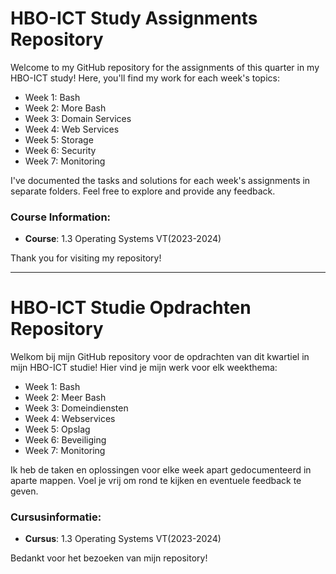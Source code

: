 # HBO-ICT Study Assignments Repository

Welcome to my GitHub repository for the assignments of this quarter in my HBO-ICT study! Here, you'll find my work for each week's topics:

- Week 1: Bash
- Week 2: More Bash
- Week 3: Domain Services
- Week 4: Web Services
- Week 5: Storage
- Week 6: Security
- Week 7: Monitoring

I've documented the tasks and solutions for each week's assignments in separate folders. Feel free to explore and provide any feedback.

### Course Information:
- **Course**: 1.3 Operating Systems VT(2023-2024)

Thank you for visiting my repository!

---

# HBO-ICT Studie Opdrachten Repository

Welkom bij mijn GitHub repository voor de opdrachten van dit kwartiel in mijn HBO-ICT studie! Hier vind je mijn werk voor elk weekthema:

- Week 1: Bash
- Week 2: Meer Bash
- Week 3: Domeindiensten
- Week 4: Webservices
- Week 5: Opslag
- Week 6: Beveiliging
- Week 7: Monitoring

Ik heb de taken en oplossingen voor elke week apart gedocumenteerd in aparte mappen. Voel je vrij om rond te kijken en eventuele feedback te geven.

### Cursusinformatie:
- **Cursus**: 1.3 Operating Systems VT(2023-2024)

Bedankt voor het bezoeken van mijn repository!

